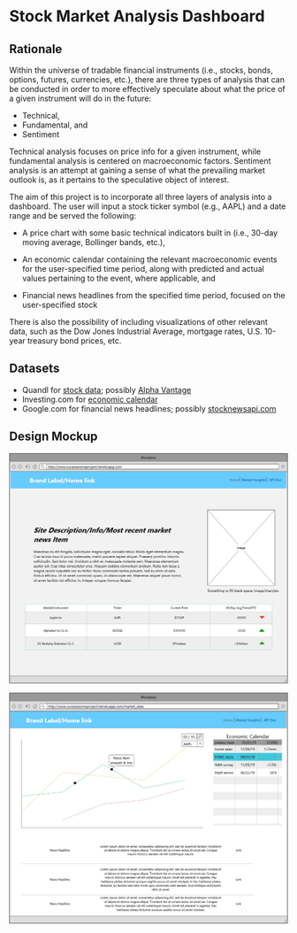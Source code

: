 # Stock Market Analysis Dashboard

## Rationale

Within the universe of tradable financial instruments (i.e., stocks, bonds, options, futures, currencies, etc.), there are three types of analysis that can be conducted in order to more effectively speculate about what the price of a given instrument will do in the future:

* Technical,
* Fundamental, and
* Sentiment

Technical analysis focuses on price info for a given instrument, while fundamental analysis is centered on macroeconomic factors. Sentiment analysis is an attempt at gaining a sense of what the prevailing market outlook is, as it pertains to the speculative object of interest. 

The aim of this project is to incorporate all three layers of analysis into a dashboard. The user will input a stock ticker symbol (e.g., AAPL) and a date range and be served the following:

* A price chart with some basic technical indicators built in (i.e., 30-day moving average, Bollinger bands, etc.),

* An economic calendar containing the relevant macroeconomic events for the user-specified time period, along with predicted and actual values pertaining to the event, where applicable, and

* Financial news headlines from the specified time period, focused on the user-specified stock 

There is also the possibility of including visualizations of other relevant data, such as the Dow Jones Industrial Average, mortgage rates, U.S. 10-year treasury bond prices, etc.

## Datasets

* Quandl for [stock data](https://www.quandl.com/api/v3/datasets/WIKI/AAPL); possibly [Alpha Vantage](https://www.alphavantage.co/documentation/)
* Investing.com for [economic calendar](https://www.investing.com/economic-calendar/)
* Google.com for financial news headlines; possibly [stocknewsapi.com](https://stocknewsapi.com/documentation)

## Design Mockup

![images/Home.jpg](images/Home.jpg)

![images/Page.jpg](images/Page.jpg)
